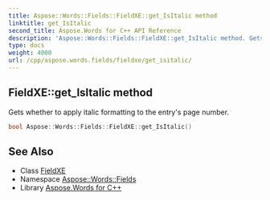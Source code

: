 ```yaml
---
title: Aspose::Words::Fields::FieldXE::get_IsItalic method
linktitle: get_IsItalic
second_title: Aspose.Words for C++ API Reference
description: 'Aspose::Words::Fields::FieldXE::get_IsItalic method. Gets whether to apply italic formatting to the entry''s page number in C++.'
type: docs
weight: 4000
url: /cpp/aspose.words.fields/fieldxe/get_isitalic/
---
```

## FieldXE::get_IsItalic method


Gets whether to apply italic formatting to the entry's page number.

```cpp
bool Aspose::Words::Fields::FieldXE::get_IsItalic()
```

## See Also

* Class [FieldXE](../)
* Namespace [Aspose::Words::Fields](../../)
* Library [Aspose.Words for C++](../../../)
